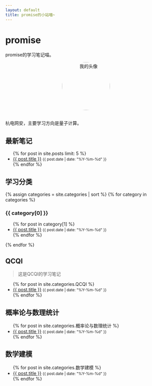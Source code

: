 ```yaml
---
layout: default
title: promise的小站喵~
---
```


# promise

promise的学习笔记喵。
<div style="text-align: center;">
  <img src="{{ '/image/avatar.png' | relative_url }}" alt="我的头像" style="width: 150px; height: 150px; border-radius: 50%; object-fit: cover; margin-bottom: 1rem;">
</div>


杭电网安，主要学习方向是量子计算。

## 最新笔记

<ul>
  {% for post in site.posts limit: 5 %}
    <li>
      <a href="{{ post.url | relative_url }}">{{ post.title }}</a>
      <small>{{ post.date | date: "%Y-%m-%d" }}</small>
    </li>
  {% endfor %}
</ul>

## 学习分类

{% assign categories = site.categories | sort %}
{% for category in categories %}
  <h3>{{ category[0] }}</h3>
  <ul>
    {% for post in category[1] %}
      <li>
        <a href="{{ post.url | relative_url }}">{{ post.title }}</a>
        <small>{{ post.date | date: "%Y-%m-%d" }}</small>
      </li>
    {% endfor %}
  </ul>
{% endfor %}



## QCQI

> 这是QCQI的学习笔记

<ul>
  {% for post in site.categories.QCQI %}
    <li>
      <a href="{{ post.url | relative_url }}">{{ post.title }}</a>
      <small>{{ post.date | date: "%Y-%m-%d" }}</small>
    </li>
  {% endfor %}
</ul>

## 概率论与数理统计

<ul>
  {% for post in site.categories.概率论与数理统计 %}
    <li>
      <a href="{{ post.url | relative_url }}">{{ post.title }}</a>
      <small>{{ post.date | date: "%Y-%m-%d" }}</small>
    </li>
  {% endfor %}
</ul>

## 数学建模

<ul>
  {% for post in site.categories.数学建模 %}
    <li>
      <a href="{{ post.url | relative_url }}">{{ post.title }}</a>
      <small>{{ post.date | date: "%Y-%m-%d" }}</small>
    </li>
  {% endfor %}
</ul>